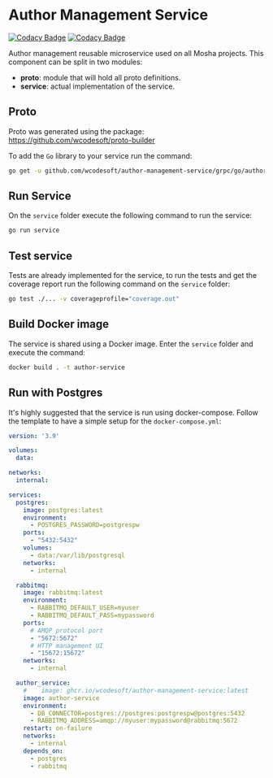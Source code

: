 # Author Management Service

[![Codacy Badge](https://app.codacy.com/project/badge/Grade/1f7bd19322da40fbb15afd12f154ce14)](https://www.codacy.com/gh/wcodesoft/author-management-service/dashboard?utm_source=github.com&amp;utm_medium=referral&amp;utm_content=wcodesoft/author-management-service&amp;utm_campaign=Badge_Grade)
[![Codacy Badge](https://app.codacy.com/project/badge/Coverage/1f7bd19322da40fbb15afd12f154ce14)](https://www.codacy.com/gh/wcodesoft/author-management-service/dashboard?utm_source=github.com&utm_medium=referral&utm_content=wcodesoft/author-management-service&utm_campaign=Badge_Coverage)

Author management reusable microservice used on all Mosha projects. This component
can be split in two modules:

* **proto**: module that will hold all proto definitions.
* **service**: actual implementation of the service.

## Proto

Proto was generated using the package: https://github.com/wcodesoft/proto-builder

To add the `Go` library to your service run the command:

```bash
go get -u github.com/wcodesoft/author-management-service/grpc/go/author-management.proto
```

## Run Service

On the `service` folder execute the following command to run the service:

```bash
go run service
```

## Test service

Tests are already implemented for the service, to run the tests and get the coverage report run the following command
on the `service` folder:

```bash
go test ./... -v coverageprofile="coverage.out" 
```

## Build Docker image

The service is shared using a Docker image. Enter the `service` folder and execute the command:

```bash
docker build . -t author-service
```

## Run with Postgres

It's highly suggested that the service is run using docker-compose. Follow the template to have a simple setup
for the `docker-compose.yml`:

```yaml
version: '3.9'

volumes:
  data:

networks:
  internal:

services:
  postgres:
    image: postgres:latest
    environment:
      - POSTGRES_PASSWORD=postgrespw
    ports:
      - "5432:5432"
    volumes:
      - data:/var/lib/postgresql
    networks:
      - internal

  rabbitmq:
    image: rabbitmq:latest
    environment:
      - RABBITMQ_DEFAULT_USER=myuser
      - RABBITMQ_DEFAULT_PASS=mypassword
    ports:
      # AMQP protocol port
      - "5672:5672"
      # HTTP management UI
      - "15672:15672"
    networks:
      - internal

  author_service:
    #    image: ghcr.io/wcodesoft/author-management-service:latest
    image: author-service
    environment:
      - DB_CONNECTOR=postgres://postgres:postgrespw@postgres:5432
      - RABBITMQ_ADDRESS=amqp://myuser:mypassword@rabbitmq:5672
    restart: on-failure
    networks:
      - internal
    depends_on:
      - postgres
      - rabbitmq
```